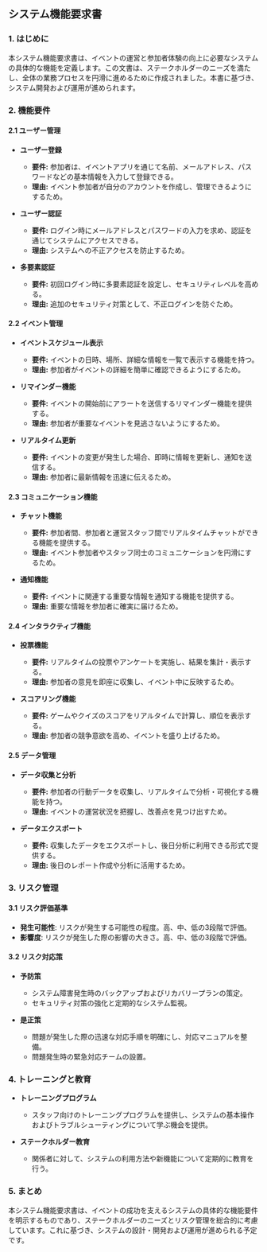 ## システム機能要求書

### 1. はじめに

本システム機能要求書は、イベントの運営と参加者体験の向上に必要なシステムの具体的な機能を定義します。この文書は、ステークホルダーのニーズを満たし、全体の業務プロセスを円滑に進めるために作成されました。本書に基づき、システム開発および運用が進められます。

### 2. 機能要件

#### 2.1 ユーザー管理

- **ユーザー登録**
  - **要件:** 参加者は、イベントアプリを通じて名前、メールアドレス、パスワードなどの基本情報を入力して登録できる。
  - **理由:** イベント参加者が自分のアカウントを作成し、管理できるようにするため。

- **ユーザー認証**
  - **要件:** ログイン時にメールアドレスとパスワードの入力を求め、認証を通じてシステムにアクセスできる。
  - **理由:** システムへの不正アクセスを防止するため。

- **多要素認証**
  - **要件:** 初回ログイン時に多要素認証を設定し、セキュリティレベルを高める。
  - **理由:** 追加のセキュリティ対策として、不正ログインを防ぐため。

#### 2.2 イベント管理

- **イベントスケジュール表示**
  - **要件:** イベントの日時、場所、詳細な情報を一覧で表示する機能を持つ。
  - **理由:** 参加者がイベントの詳細を簡単に確認できるようにするため。

- **リマインダー機能**
  - **要件:** イベントの開始前にアラートを送信するリマインダー機能を提供する。
  - **理由:** 参加者が重要なイベントを見逃さないようにするため。

- **リアルタイム更新**
  - **要件:** イベントの変更が発生した場合、即時に情報を更新し、通知を送信する。
  - **理由:** 参加者に最新情報を迅速に伝えるため。

#### 2.3 コミュニケーション機能

- **チャット機能**
  - **要件:** 参加者間、参加者と運営スタッフ間でリアルタイムチャットができる機能を提供する。
  - **理由:** イベント参加者やスタッフ同士のコミュニケーションを円滑にするため。

- **通知機能**
  - **要件:** イベントに関連する重要な情報を通知する機能を提供する。
  - **理由:** 重要な情報を参加者に確実に届けるため。

#### 2.4 インタラクティブ機能

- **投票機能**
  - **要件:** リアルタイムの投票やアンケートを実施し、結果を集計・表示する。
  - **理由:** 参加者の意見を即座に収集し、イベント中に反映するため。

- **スコアリング機能**
  - **要件:** ゲームやクイズのスコアをリアルタイムで計算し、順位を表示する。
  - **理由:** 参加者の競争意欲を高め、イベントを盛り上げるため。

#### 2.5 データ管理

- **データ収集と分析**
  - **要件:** 参加者の行動データを収集し、リアルタイムで分析・可視化する機能を持つ。
  - **理由:** イベントの運営状況を把握し、改善点を見つけ出すため。

- **データエクスポート**
  - **要件:** 収集したデータをエクスポートし、後日分析に利用できる形式で提供する。
  - **理由:** 後日のレポート作成や分析に活用するため。

### 3. リスク管理

#### 3.1 リスク評価基準

- **発生可能性**: リスクが発生する可能性の程度。高、中、低の3段階で評価。
- **影響度**: リスクが発生した際の影響の大きさ。高、中、低の3段階で評価。

#### 3.2 リスク対応策

- **予防策**
  - システム障害発生時のバックアップおよびリカバリープランの策定。
  - セキュリティ対策の強化と定期的なシステム監視。
  
- **是正策**
  - 問題が発生した際の迅速な対応手順を明確にし、対応マニュアルを整備。
  - 問題発生時の緊急対応チームの設置。

### 4. トレーニングと教育

- **トレーニングプログラム**
  - スタッフ向けのトレーニングプログラムを提供し、システムの基本操作およびトラブルシューティングについて学ぶ機会を提供。
  
- **ステークホルダー教育**
  - 関係者に対して、システムの利用方法や新機能について定期的に教育を行う。

### 5. まとめ

本システム機能要求書は、イベントの成功を支えるシステムの具体的な機能要件を明示するものであり、ステークホルダーのニーズとリスク管理を総合的に考慮しています。これに基づき、システムの設計・開発および運用が進められる予定です。